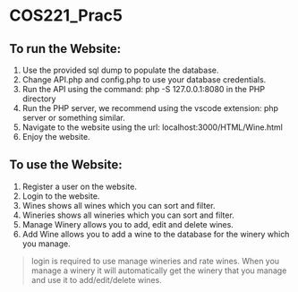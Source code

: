 # COS221_Prac5
## To run the Website:
1. Use the provided sql dump to populate the database.
2. Change API.php and config.php to use your database credentials.
3. Run the API using the command: php -S 127.0.0.1:8080 in the PHP directory
4. Run the PHP server, we recommend using the vscode extension: php server or something similar.
5. Navigate to the website using the url: localhost:3000/HTML/Wine.html
6. Enjoy the website.

## To use the Website:
1. Register a user on the website.
2. Login to the website.
3. Wines shows all wines which you can sort and filter.
4. Wineries shows all wineries which you can sort and filter.
5. Manage Winery allows you to add, edit and delete wines.
6. Add Wine allows you to add a wine to the database for the winery which you manage.

>login is required to use manage wineries and rate wines.
When you manage a winery it will automatically get the winery that you manage and use it to add/edit/delete wines.

